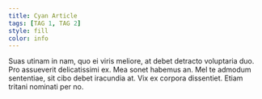 ```yaml
---
title: Cyan Article
tags: [TAG 1, TAG 2]
style: fill
color: info
---
```


Suas utinam in nam, quo ei viris meliore, at debet detracto voluptaria duo. Pro assueverit delicatissimi ex. Mea sonet habemus an. Mel te admodum sententiae, sit cibo debet iracundia at. Vix ex corpora dissentiet. Etiam tritani nominati per no.